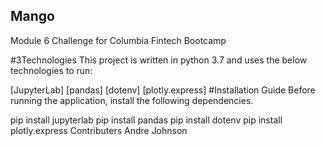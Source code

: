 ## Mango
Module 6 Challenge for Columbia Fintech Bootcamp

#3Technologies
This project is written in python 3.7 and uses the below technologies to run:

[JupyterLab]
[pandas]
[dotenv]
[plotly.express]
#Installation Guide
Before running the application, install the following dependencies.

  pip install jupyterlab
  pip install pandas
  pip install dotenv
  pip install plotly.express
Contributers
Andre Johnson
